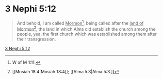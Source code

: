 # 3 Nephi 5:12

> And behold, I am called <u>Mormon</u>[^a], being called after the <u>land of Mormon</u>[^b], the land in which Alma did establish the church among the people, yea, the first church which was established among them after their transgression.

[3 Nephi 5:12](https://www.churchofjesuschrist.org/study/scriptures/bofm/3-ne/5?lang=eng&id=p12#p12)


[^a]: W of M 1:11.
[^b]: [[Mosiah 18.4|Mosiah 18:4]]; [[Alma 5.3|Alma 5:3.]]
